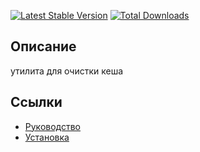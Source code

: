[![Latest Stable Version](https://poser.pugx.org/yii2bundle/yii2-cleaner/v/stable.png)](https://packagist.org/packages/yii2bundle/yii2-cleaner)
[![Total Downloads](https://poser.pugx.org/yii2bundle/yii2-cleaner/downloads.png)](https://packagist.org/packages/yii2bundle/yii2-cleaner)

## Описание

утилита для очистки кеша

## Ссылки

* [Руководство](guide/ru/README.md)
* [Установка](guide/ru/install.md)
